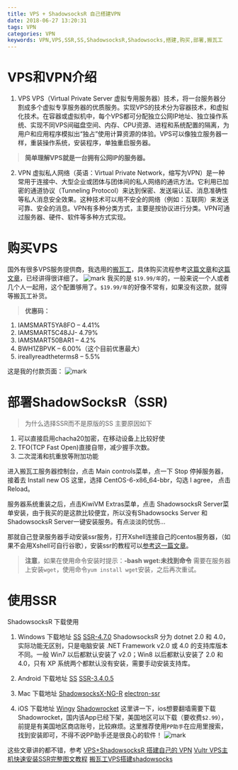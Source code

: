 ```yaml
---
title: VPS + ShadowsocksR 自己搭建VPN
date: 2018-06-27 13:20:31
tags: VPN
categories: VPN
keywords: VPN,VPS,SSR,SS,ShadowsocksR,Shadowsocks,搭建,购买,部署,搬瓦工
---
```


# VPS和VPN介绍 #
1. VPS
VPS（Virtual Private Server 虚拟专用服务器）技术，将一台服务器分割成多个虚拟专享服务器的优质服务。实现VPS的技术分为容器技术，和虚拟化技术。在容器或虚拟机中，每个VPS都可分配独立公网IP地址、独立操作系统、实现不同VPS间磁盘空间、内存、CPU资源、进程和系统配置的隔离，为用户和应用程序模拟出“独占”使用计算资源的体验。VPS可以像独立服务器一样，重装操作系统，安装程序，单独重启服务器。

> **简单理解VPS就是一台拥有公网IP的服务器。**

2. VPN
虚拟私人网络（英语：Virtual Private Network，缩写为VPN）是一种常用于连接中、大型企业或团体与团体间的私人网络的通讯方法。它利用已加密的通道协议（Tunneling Protocol）来达到保密、发送端认证、消息准确性等私人消息安全效果。这种技术可以用不安全的网络（例如：互联网）来发送可靠、安全的消息。VPN有多种分类方式，主要是按协议进行分类。VPN可通过服务器、硬件、软件等多种方式实现。

# 购买VPS #
国外有很多VPS服务提供商，我选用的[搬瓦工][1]，具体购买流程参考[这篇文章][2]和[这篇文章][3]，已经讲得很详细了。
![mark](http://blog.xuejiangtao.com/blog/180627/FjbgBD7Ik9.png)
我买的是 `$19.99/年`的，一般来说一个人或者几个人一起用，这个配置够用了。`$19.99/年`的好像不常有，如果没有这款，就得等搬瓦工补货。

> **优惠码：**
1. IAMSMART5YA8FO – 4.41%
2. IAMSMART5C48JJ- 4.79%
3. IAMSMART50BAR1 – 4.2%
4. BWH1ZBPVK – 6.00%（这个目前优惠最大）
5. ireallyreadtheterms8 – 5.5%

这是我的付款页面：
![mark](http://blog.xuejiangtao.com/blog/180627/d0Em1lh6Ea.png)

# 部署ShadowSocksR（SSR) #

> 为什么选择SSR而不是原版的SS
主要原因如下 
1. 可以直接启用chacha20加密，在移动设备上比较好使
2. TFO(TCP Fast Open)直接自带，减少握手次数。
3. 二次混淆和抗重放等附加功能

进入搬瓦工服务器控制台，点击 Main controls菜单，点一下 Stop 停掉服务器，接着去 Install new OS 这里，选择 CentOS-6-x86_64-bbr，勾选 I agree， 点击 Reload。

服务器系统重装之后，点击KiwiVM Extras菜单，点击 ShadowsocksR Server菜单安装，由于我买的是这款比较便宜，所以没有Shadowsocks Server 和 ShadowsocksR Server一键安装服务。有点淡淡的忧伤...

那就自己登录服务器手动安装ssr服务，打开Xshell连接自己的centos服务器，（如果不会用Xshell可自行谷歌），安装ssr的教程可以[参考这一篇文章][4]。

> **注意**，如果在使用命令安装时提示：**-bash wget:未找到命令**
需要在服务器上安装`wget`，使用命令`yum install wget`安装，之后再次重试。


# 使用SSR #
ShadowsocksR 下载使用

1. Windows 下载地址
[SS][5]
[SSR-4.7.0][6]
ShadowsocksR 分为 dotnet 2.0 和 4.0，实际功能无区别，只是电脑安装 .NET Framework v2.0 或 4.0 的支持库版本不同。一般 Win7 以后都默认安装了 v2.0；Win8 以后都默认安装了 2.0 和 4.0，只有 XP 系统两个都默认没有安装，需要手动安装支持库。

2. Android 下载地址
[SS][7]
[SSR-3.4.0.5][8]

3. Mac 下载地址
[ShadowsocksX-NG-R][9]
[electron-ssr][10]

4. iOS 下载地址
[Wingy][11]
[Shadowrocket][12]
这里讲一下，ios想要翻墙需要下载Shadowrocket，国内该App已经下架，美国地区可以下载（要收费`$2.99`），前提是有美国地区商店账号，比较麻烦。这里推荐使用`PP助手`在应用里搜索，找到安装即可，不得不说PP助手还是很良心的软件！
![mark](http://blog.xuejiangtao.com/blog/180627/LHfjE1FlIB.png)


这些文章讲的都不错，参考
[VPS+ShadowsocksR 搭建自己的 VPN][13]
[Vultr VPS主机快速安装SSR完整图文教程][14]
[搬瓦工VPS搭建shadowsocks][15]


  [1]: https://bwh1.net/index.php
  [2]: http://banwagong.cn/gonglue.html
  [3]: https://my.oschina.net/matol/blog/1595199
  [4]: http://vultr.aicnm.com/Vultr-VPS%E4%B8%BB%E6%9C%BA%E5%BF%AB%E9%80%9F%E5%AE%89%E8%A3%85SSR%E5%AE%8C%E6%95%B4%E5%9B%BE%E6%96%87%E6%95%99%E7%A8%8B/
  [5]: https://github.com/shadowsocks/shadowsocks-windows/releases
  [6]: https://cache.cdn.bydisk.com/ShadowsocksR-4.7.0-win.7z
  [7]: https://github.com/shadowsocks/shadowsocks-android/releases
  [8]: https://qiniucloud.download.storage.bydisk.com/ssr-3.4.0.5.apk
  [9]: https://github.com/qinyuhang/ShadowsocksX-NG-R/releases
  [10]: https://github.com/erguotou520/electron-ssr/releases
  [11]: https://itunes.apple.com/us/app/wingy-http-s-socks5-proxy-utility/id1178584911
  [12]: https://itunes.apple.com/us/app/shadowrocket/id932747118
  [13]: https://medium.com/@liaoyuqin/vps-shadowsocksr-%E6%90%AD%E5%BB%BA%E8%87%AA%E5%B7%B1%E7%9A%84-vpn-6fc6d5772cc4
  [14]: http://vultr.aicnm.com/Vultr-VPS%E4%B8%BB%E6%9C%BA%E5%BF%AB%E9%80%9F%E5%AE%89%E8%A3%85SSR%E5%AE%8C%E6%95%B4%E5%9B%BE%E6%96%87%E6%95%99%E7%A8%8B/
  [15]: https://blog.csdn.net/fang_chuan/article/details/79393356